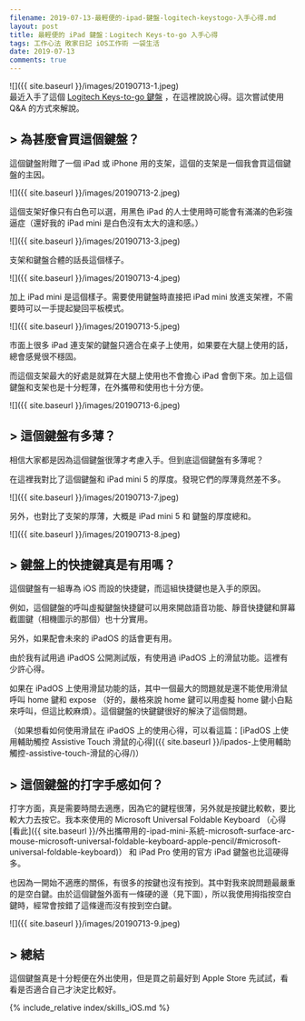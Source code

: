 ```yaml
---
filename: 2019-07-13-最輕便的-ipad-鍵盤-logitech-keystogo-入手心得.md
layout: post
title: 最輕便的 iPad 鍵盤：Logitech Keys-to-go 入手心得
tags: 工作心法 敗家日記 iOS工作術 一袋生活
date: 2019-07-13
comments: true
---
```


![]({{ site.baseurl }}/images/20190713-1.jpeg)  
最近入手了這個 [Logitech Keys-to-go 鍵盤](https://www.logitech.com/en-hk/product/keys-to-go) ，在這裡說說心得。這次嘗試使用 Q&A 的方式來解說。

## > 為甚麼會買這個鍵盤？

這個鍵盤附贈了一個 iPad 或 iPhone 用的支架，這個的支架是一個我會買這個鍵盤的主因。

![]({{ site.baseurl }}/images/20190713-2.jpeg)

這個支架好像只有白色可以選，用黑色 iPad 的人士使用時可能會有滿滿的色彩強逼症（還好我的 iPad mini 是白色沒有太大的違和感。）

![]({{ site.baseurl }}/images/20190713-3.jpeg)

支架和鍵盤合體的話長這個樣子。

![]({{ site.baseurl }}/images/20190713-4.jpeg)

加上 iPad mini 是這個樣子。需要使用鍵盤時直接把 iPad mini 放進支架裡，不需要時可以一手提起變回平板模式。

![]({{ site.baseurl }}/images/20190713-5.jpeg)

市面上很多 iPad 連支架的鍵盤只適合在桌子上使用，如果要在大腿上使用的話，總會感覺很不穩固。

而這個支架最大的好處是就算在大腿上使用也不會擔心 iPad 會倒下來。加上這個鍵盤和支架也是十分輕薄，在外攜帶和使用也十分方便。

![]({{ site.baseurl }}/images/20190713-6.jpeg)

## > 這個鍵盤有多薄？

相信大家都是因為這個鍵盤很薄才考慮入手。但到底這個鍵盤有多薄呢？

在這裡我對比了這個鍵盤和 iPad mini 5 的厚度。發現它們的厚薄竟然差不多。

![]({{ site.baseurl }}/images/20190713-7.jpeg)

另外，也對比了支架的厚薄，大概是 iPad mini 5 和 鍵盤的厚度總和。

![]({{ site.baseurl }}/images/20190713-8.jpeg)


## > 鍵盤上的快捷鍵真是有用嗎？

這個鍵盤有一組專為 iOS 而設的快捷鍵，而這組快捷鍵也是入手的原因。

例如，這個鍵盤的呼叫虛擬鍵盤快捷鍵可以用來開啟語音功能、靜音快捷鍵和屏幕截圖鍵（相機圖示的那個）也十分實用。

另外，如果配會未來的 iPadOS 的話會更有用。

由於我有試用過 iPadOS 公開測試版，有使用過 iPadOS 上的滑鼠功能。這裡有少許心得。

如果在 iPadOS 上使用滑鼠功能的話，其中一個最大的問題就是還不能使用滑鼠呼叫 home 鍵和 expose （好的，嚴格來說 home 鍵可以用虛擬 home 鍵小白點來呼叫，但這比較麻煩）。這個鍵盤的快鍵鍵很好的解決了這個問題。

（如果想看如何使用滑鼠在 iPadOS 上的使用心得，可以看這篇：[iPadOS 上使用輔助觸控 Assistive Touch 滑鼠的心得]({{ site.baseurl }}/ipados-上使用輔助觸控-assistive-touch-滑鼠的心得/)）

## > 這個鍵盤的打字手感如何？

打字方面，真是需要時間去適應，因為它的鍵程很薄，另外就是按鍵比較軟，要比較大力去按它。我本來使用的 Microsoft Universal Foldable Keyboard （心得 [看此]({{ site.baseurl }}/外出攜帶用的-ipad-mini-系統-microsoft-surface-arc-mouse-microsoft-universal-foldable-keyboard-apple-pencil/#microsoft-universal-foldable-keyboard)） 和 iPad Pro 使用的官方 iPad 鍵盤也比這硬得多。

也因為一開始不適應的關係，有很多的按鍵也沒有按到。其中對我來說問題最嚴重的是空白鍵。由於這個鍵盤外面有一條硬的邊（見下圖），所以我使用拇指按空白鍵時，經常會按錯了這條邊而沒有按到空白鍵。

![]({{ site.baseurl }}/images/20190713-9.jpeg)

## > 總結

這個鍵盤真是十分輕便在外出使用，但是買之前最好到 Apple Store 先試試，看看是否適合自己才決定比較好。

{% include_relative index/skills_iOS.md %}